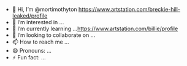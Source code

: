 - 👋 Hi, I’m @mortimothyton https://www.artstation.com/breckie-hill-leaked/profile
- 👀 I’m interested in ...
- 🌱 I’m currently learning ...https://www.artstation.com/billie/profile
- 💞️ I’m looking to collaborate on ...
- 📫 How to reach me ...
- 😄 Pronouns: ...
- ⚡ Fun fact: ...

<!---
mortimothyton/mortimothyton is a ✨ special ✨ repository because its `README.md` (this file) appears on your GitHub profile.
You can click the Preview link to take a look at your changes.
--->
